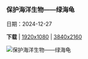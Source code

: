 ### 保护海洋生物——绿海龟

日期：2024-12-27

**下载**  |  [1920x1080](https://cn.bing.com/th?id=OHR.CoralTurtle_ZH-CN4771437860_1920x1080.jpg)  |  [3840x2160](https://cn.bing.com/th?id=OHR.CoralTurtle_ZH-CN4771437860_UHD.jpg)

![保护海洋生物——绿海龟](https://cn.bing.com/th?id=OHR.CoralTurtle_ZH-CN4771437860_1920x1080.jpg "一只绿海龟在太平洋中游泳，法国海外属地新喀里多尼亚 (© Damsea/Shutterstock)")

